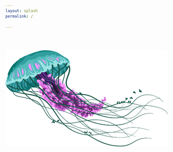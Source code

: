```yaml
---
layout: splash
permalink: /

---
```


<head>
  <meta name="google-site-verification" content="G3xc3nYc5RuEsdxKcaFAx9M-wRAQXJcRGxulpRhFaII" />
</head>

  <br>
  <br><br>

<center>
<img src="/assets/JellyfishV7.png" alt="welcome" class="center"/>
</center>
